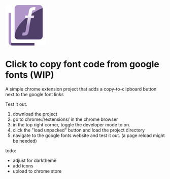 ![icon](https://github.com/Aosmiles/CopyFontToClipboard/blob/main/images/Icon_128px.png)
# Click to copy font code from google fonts (WIP)
A simple chrome extension project that adds a copy-to-clipboard button next to the google font links

Test it out.
1. download the project
2. go to chrome://extensions/ in the chrome browser
3. in the top right corner, toggle the developer mode to on.
4. click the "load unpacked" button and load the project directory
5. navigate to the google fonts website and test it out. (a page reload might be needed)


todo:
- adjust for darktheme
- add icons
- upload to chrome store
